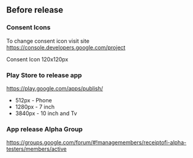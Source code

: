 ## Before release



### Consent Icons

To change consent icon visit site https://console.developers.google.com/project

Consent Icon 120x120px

### Play Store to release app

https://play.google.com/apps/publish/

- 512px - Phone
- 1280px - 7 inch
- 3840px - 10 inch and Tv

### App release Alpha Group

https://groups.google.com/forum/#!managemembers/receiptofi-alpha-testers/members/active